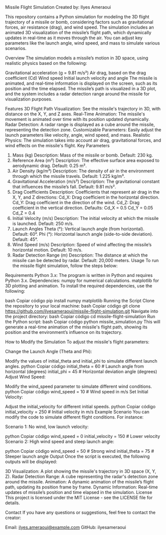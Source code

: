 Missile Flight Simulation
Created by: Ilyes Ameraoui

This repository contains a Python simulation for modeling the 3D flight trajectory of a missile or bomb, considering factors such as gravitational forces, air resistance (drag), and wind speed. The simulation includes an animated 3D visualization of the missile’s flight path, which dynamically updates in real-time as it moves through the air. You can adjust key parameters like the launch angle, wind speed, and mass to simulate various scenarios.

Overview
The simulation models a missile’s motion in 3D space, using realistic physics based on the following:

Gravitational acceleration (g = 9.81 m/s²)
Air drag, based on the drag coefficient (Cd)
Wind speed
Initial launch velocity and angle
The missile is animated, and real-time information is displayed on the screen, such as its position and the time elapsed. The missile’s path is visualized in a 3D plot, and the system includes a radar detection range around the missile for visualization purposes.

Features
3D Flight Path Visualization: See the missile's trajectory in 3D, with distance on the X, Y, and Z axes.
Real-Time Animation: The missile's movement is animated over time with its position updated dynamically.
Radar Detection: A radar range is displayed as a cube around the missile, representing the detection zone.
Customizable Parameters: Easily adjust the launch parameters like velocity, angle, wind speed, and mass.
Realistic Physics: The simulation takes into account air drag, gravitational forces, and wind effects on the missile's flight.
Key Parameters
1. Mass (kg)
Description: Mass of the missile or bomb.
Default: 230 kg.
2. Reference Area (m²)
Description: The effective surface area exposed to aerodynamic drag.
Default: 0.25 m².
3. Air Density (kg/m³)
Description: The density of air in the environment through which the missile travels.
Default: 1.225 kg/m³.
4. Gravitational Acceleration (m/s²)
Description: The gravitational constant that influences the missile’s fall.
Default: 9.81 m/s².
5. Drag Coefficients
Description: Coefficients that represent air drag in the X, Y, and Z directions:
Cd_X: Drag coefficient in the horizontal direction.
Cd_Y: Drag coefficient in the direction of the wind.
Cd_Z: Drag coefficient in the vertical direction.
Defaults:
Cd_X = 0.5
Cd_Y = 0.05
Cd_Z = 0.4
6. Initial Velocity (m/s)
Description: The initial velocity at which the missile is launched.
Default: 250 m/s.
7. Launch Angles
Theta (°): Vertical launch angle (from horizontal).
Default: 60°.
Phi (°): Horizontal launch angle (side-to-side deviation).
Default: 45°.
8. Wind Speed (m/s)
Description: Speed of wind affecting the missile’s horizontal motion.
Default: 10 m/s.
9. Radar Detection Range (m)
Description: The distance at which the missile can be detected by radar.
Default: 20,000 meters.
Usage
To run the missile flight simulation, follow the steps below:

Requirements
Python 3.x: The program is written in Python and requires Python 3.x.
Dependencies:
numpy for numerical calculations.
matplotlib for 3D plotting and animation.
To install the required dependencies, use the following:

bash
Copiar código
pip install numpy matplotlib
Running the Script
Clone the repository to your local machine:
bash
Copiar código
git clone https://github.com/ilyesameraoui/missile-flight-simulation.git
Navigate into the project directory:
bash
Copiar código
cd missile-flight-simulation
Run the Python script:
bash
Copiar código
python missile_simulation.py
This will generate a real-time animation of the missile's flight path, showing its position and the environment’s influence on its trajectory.

How to Modify the Simulation
To adjust the missile's flight parameters:

Change the Launch Angle (Theta and Phi):

Modify the values of initial_theta and initial_phi to simulate different launch angles.
python
Copiar código
initial_theta = 60  # Launch angle from horizontal (degrees)
initial_phi = 45    # Horizontal deviation angle (degrees)
Adjust Wind Speed:

Modify the wind_speed parameter to simulate different wind conditions.
python
Copiar código
wind_speed = 10  # Wind speed in m/s
Set Initial Velocity:

Adjust the initial_velocity for different initial speeds.
python
Copiar código
initial_velocity = 250  # Initial velocity in m/s
Example Scenario
You can modify the code to simulate different flight conditions. For instance:

Scenario 1: No wind, low launch velocity:

python
Copiar código
wind_speed = 0
initial_velocity = 150  # Lower velocity
Scenario 2: High wind speed and steep launch angle:

python
Copiar código
wind_speed = 50  # Strong wind
initial_theta = 75  # Steeper launch angle
Output
Once the script is executed, the following outputs will be displayed:

3D Visualization: A plot showing the missile's trajectory in 3D space (X, Y, Z).
Radar Detection Range: A cube representing the radar's detection zone around the missile.
Animation: A dynamic animation of the missile’s flight path, updating its position frame by frame.
Dynamic Information: Real-time updates of missile’s position and time elapsed in the simulation.
License
This project is licensed under the MIT License - see the LICENSE file for details.

Contact
If you have any questions or suggestions, feel free to contact the creator:

Email: ilyes.ameraoui@example.com
GitHub: ilyesameraoui
